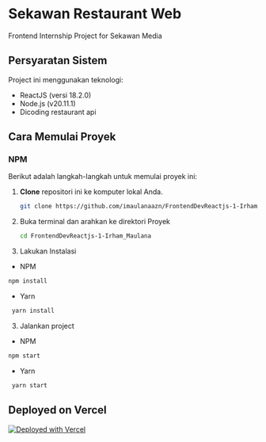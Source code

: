 # Sekawan Restaurant Web

Frontend Internship Project for Sekawan Media

## Persyaratan Sistem

Project ini menggunakan teknologi:

- ReactJS (versi 18.2.0)
- Node.js (v20.11.1)
- Dicoding restaurant api

## Cara Memulai Proyek 

### NPM

Berikut adalah langkah-langkah untuk memulai proyek ini:

1. **Clone** repositori ini ke komputer lokal Anda.

   ```bash
   git clone https://github.com/imaulanaazn/FrontendDevReactjs-1-Irham_Maulana.git
   ```
2. Buka terminal dan arahkan ke direktori Proyek
   
   ```bash
   cd FrontendDevReactjs-1-Irham_Maulana
   ```

3. Lakukan Instalasi
  - NPM
   ```bash
   npm install
   ```
  - Yarn
  ```bash
   yarn install
  ```

3. Jalankan project
  - NPM
   ```bash
   npm start
   ```
  - Yarn
  ```bash
   yarn start
  ```

 ## Deployed on Vercel
[![Deployed with Vercel](https://vercel.com/button)](https://frontend-dev-reactjs-1-irham-maulana.vercel.app/)
